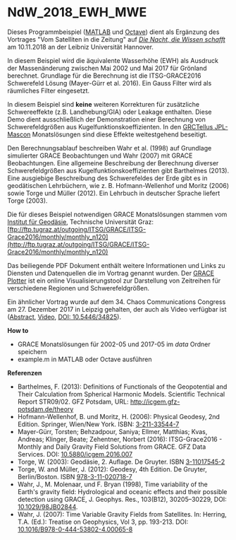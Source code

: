 # NdW_2018_EWH_MWE
Dieses Programmbeispiel ([MATLAB](https://de.mathworks.com) und [Octave](https://www.gnu.org/software/octave/)) dient als Ergänzung des Vortrages "Vom Satelliten in die Zeitung" auf [*Die Nacht, die Wissen schafft*](http://www.dienachtdiewissenschafft.de) am 10.11.2018 an der Leibniz Universität Hannover.

In diesem Beispiel wird die äquivalente Wasserhöhe (EWH) als Ausdruck der Massenänderung zwischen Mai 2002 und Mai 2017 für Grönland berechnet. Grundlage für die Berechnung ist die ITSG-GRACE2016 Schwerefeld Lösung (Mayer-Gürr et al. 2016). Ein Gauss Filter wird als räumliches Filter eingesetzt.

In diesem Beispiel sind **keine** weiteren Korrekturen für zusätzliche Schwereeffekte (z.B. Landhebung/GIA) oder Leakage enthalten. Diese Demo dient ausschließlich der Demonstration einer Berechnung von Schwerefeldgrößen aus Kugelfunktionskoeffizienten. In den [GRCTellus JPL-Mascon](https://grace.jpl.nasa.gov/data/get-data/jpl_global_mascons/) Monatslösungen sind diese Effekte weitestgehend beseitigt.

Den Berechnungsablauf beschreiben Wahr et al. (1998) auf Grundlage simulierter GRACE Beobachtungen und Wahr (2007) mit GRACE Beobachtungen. Eine allgemeine Beschreibung der Berechnung diverser Schwerefeldgrößen aus Kugelfunktionskoeffizienten gibt Barthelmes (2013). Eine ausgiebige Beschreibung des Schwerefeldes der Erde gibt es in geodätischen Lehrbüchern, wie z. B. Hofmann-Wellenhof und Moritz (2006) sowie Torge und Müller (2012). Ein Lehrbuch in deutscher Sprache liefert Torge (2003).

Die für dieses Beispiel notwendigen GRACE Monatslösungen stammen vom  [Institut für Geodäsie](https://www.tugraz.at/institute/ifg/downloads/gravity-field-models/itsg-grace2016/), Technische Universität Graz:
[ftp://ftp.tugraz.at/outgoing/ITSG/GRACE/ITSG-Grace2016/monthly/monthly_n120](http://ftp.tugraz.at/outgoing/ITSG/GRACE/ITSG-Grace2016/monthly/monthly_n120)

Das beiliegende PDF Dokument enthält weitere Informationen und Links zu Diensten und Datenquellen die im Vortrag genannt wurden. Der [GRACE Plotter](http://www.thegraceplotter.com) ist ein online Visualisierungstool zur Darstellung von Zeitreihen für verschiedene Regionen und Schwerefeldgrößen.

Ein ähnlicher Vortrag wurde auf dem 34. Chaos Communications Congress am 27. Dezember 2017 in Leipzig gehalten, der auch als Video verfügbar ist   ([Abstract](https://fahrplan.events.ccc.de/congress/2017/Fahrplan/events/8964.html), [Video](https://media.ccc.de/v/34c3-8964-watching_the_changing_earth), [DOI: 10.5446/34825](https://doi.org/10.5446/34825)).

**How to**
* GRACE Monatslösungen für 2002-05 und 2017-05 im *data* Ordner speichern
* example.m in MATLAB oder Octave ausführen

**Referenzen**
* Barthelmes, F. (2013): Definitions of Functionals of the Geopotential and Their Calculation from Spherical Harmonic Models. Scientific Technical Report STR09/02. GFZ Potsdam, URL: <http://icgem.gfz-potsdam.de/theory>
* Hofmann-Wellenhof, B. und Moritz, H. (2006): Physical Geodesy, 2nd Edition. Springer, Wien/New York. ISBN: [3-211-33544-7](http://www.worldcat.org/title/physical-geodesy/oclc/758109268)
* Mayer-Gürr, Torsten; Behzadpour, Saniya; Ellmer, Matthias; Kvas, Andreas; Klinger, Beate; Zehentner, Norbert (2016): ITSG-Grace2016 - Monthly and Daily Gravity Field Solutions from GRACE. GFZ Data Services. DOI: [10.5880/icgem.2016.007](http://doi.org/10.5880/icgem.2016.007)
* Torge, W. (2003): Geodäsie, 2. Auflage. De Gruyter. ISBN [3-11017545-2](https://www.worldcat.org/title/geodasie/oclc/934168062)
* Torge, W. and Müller, J. (2012): Geodesy, 4th Edition. De Gruyter, Berlin/Boston. ISBN [978-3-11-020718-7](http://www.worldcat.org/title/geodesy/oclc/987088700)
* Wahr, J., M. Molenaar, und F. Bryan (1998), Time variability of the Earth's gravity field: Hydrological and oceanic effects and their possible detection using GRACE, J. Geophys. Res., 103(B12), 30205–30229, DOI: [10.1029/98JB02844](http://doi.org/10.1029/98JB02844).
* Wahr, J. (2007): Time Variable Gravity Fields from Satellites. In: Herring, T.A. (Ed.): Treatise on Geophysics, Vol 3, pp. 193-213. DOI: [10.1016/B978-0-444-53802-4.00065-8](https://doi.org/10.1016/B978-0-444-53802-4.00065-8)

